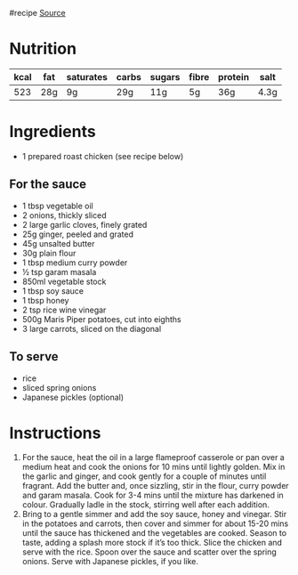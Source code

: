 #recipe 
[Source](https://www.bbcgoodfood.com/recipes/japanese-style-chicken-curry)
# Nutrition
| kcal | fat | saturates | carbs | sugars | fibre | protein | salt |
| ---- | --- | --------- | ----- | ------ | ----- | ------- | ---- |
| 523  | 28g | 9g        | 29g   | 11g    | 5g    | 36g     | 4.3g |
# Ingredients
- 1 prepared roast chicken (see recipe below)
## For the sauce
- 1 tbsp vegetable oil
- 2 onions, thickly sliced
- 2 large garlic cloves, finely grated
- 25g ginger, peeled and grated
- 45g unsalted butter
- 30g plain flour
- 1 tbsp medium curry powder
- ½ tsp garam masala
- 850ml vegetable stock
- 1 tbsp soy sauce
- 1 tbsp honey
- 2 tsp rice wine vinegar
- 500g Maris Piper potatoes, cut into eighths
- 3 large carrots, sliced on the diagonal
## To serve
- rice
- sliced spring onions
- Japanese pickles (optional)
# Instructions
1. For the sauce, heat the oil in a large flameproof casserole or pan over a medium heat and cook the onions for 10 mins until lightly golden. Mix in the garlic and ginger, and cook gently for a couple of minutes until fragrant. Add the butter and, once sizzling, stir in the flour, curry powder and garam masala. Cook for 3-4 mins until the mixture has darkened in colour. Gradually ladle in the stock, stirring well after each addition.
2. Bring to a gentle simmer and add the soy sauce, honey and vinegar. Stir in the potatoes and carrots, then cover and simmer for about 15-20 mins until the sauce has thickened and the vegetables are cooked. Season to taste, adding a splash more stock if it’s too thick. Slice the chicken and serve with the rice. Spoon over the sauce and scatter over the spring onions. Serve with Japanese pickles, if you like.